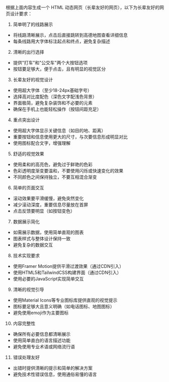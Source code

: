 根据上面内容生成一个 HTML 动态网页（长辈友好的网页），以下为长辈友好的网页设计要求：

1. 简单明了的线路展示
- 将线路清晰展示，点击后直接跳转到高德地图查看详细信息
- 每条线路用大字体标注起点和终点，避免复杂描述
2. 清晰的出行选择
- 提供"打车"和"公交车"两个大按钮选项
- 按钮要足够大，便于点击，且有明显的视觉区分
3. 长辈友好的视觉设计
- 使用超大字体（至少18-24px基础字号）
- 选择高对比度配色（深色文字配浅色背景）
- 界面极简，避免复杂装饰和不必要的元素
- 确保在手机上也能轻松操作（按钮间距充足）
4. 重点突出设计
- 使用超大字体显示关键信息（如目的地、距离）
- 重要按钮和信息使用更大的尺寸，与次要信息形成明显对比
- 使用图标配合文字，增强理解
5. 舒适的视觉效果
- 使用柔和的高亮色，避免过于鲜艳的色彩
- 色彩透明度渐变要温和，不要使用闪烁或快速变化的效果
- 不同颜色之间保持独立，不要互相混合渐变
6. 简单的页面交互
- 滚动效果要平滑缓慢，避免突然变化
- 减少滚动深度，重要信息尽量放在首屏
- 点击反馈要明显（如按钮变色）
7. 数据展示简化
- 如需展示数据，使用简单直观的图表
- 图表样式与整体设计保持一致
- 避免复杂的数据交互
8. 技术实现要求
- 使用Framer Motion提供平滑过渡效果（通过CDN引入）
- 使用HTML5和TailwindCSS构建界面（通过CDN引入）
- 使用必要的JavaScript实现简单交互
9. 清晰的视觉引导
- 使用Material Icons等专业图标库提供直观的视觉提示
- 图标要足够大且意义明确（如电话图标、地图图标）
- 避免使用emoji作为主要图标
10. 内容完整性
- 确保所有必要信息都清晰展示
- 使用简单直白的语言描述功能
- 避免使用专业术语或网络流行语
11. 错误处理友好
- 出错时提供清晰的提示和简单的解决方案
- 避免技术性错误信息，使用通俗易懂的语言